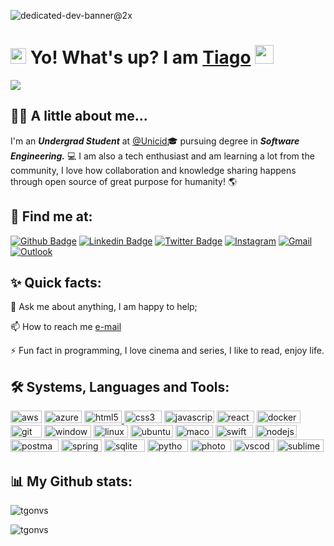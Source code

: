 ![dedicated-dev-banner@2x](https://user-images.githubusercontent.com/122758377/229693118-1c474523-f227-4448-a725-0f68ca3d0fc2.png)

<h1><img src="https://user-images.githubusercontent.com/122758377/229411937-15af6ba4-5d24-437f-a2c3-6990b6a18928.gif" width="25" height="25"> Yo! What's up? I am <a href="https://github.com/tgonvs">Tiago</a> <img src="https://user-images.githubusercontent.com/122758377/229687814-57f605ce-3d22-4048-aeec-d896095ad7c2.gif" width="30" height="30"></h1> 
<img src="https://komarev.com/ghpvc/?username=tgonvs&label=Profile&views&color=0e75b6&style=flat">

<h2>🙋‍♂️ A little about me...</h2>

I'm an ***Undergrad Student*** at [@Unicid](https://www.cruzeirodosulvirtual.com.br/)🎓 pursuing degree in ***Software Engineering.*** 💻 
I am also a tech enthusiast and am learning a lot from the community, I love how collaboration and knowledge sharing happens through open source of great purpose for humanity! 🌎 

<h2>🔦 Find me at:</h2>

[![Github Badge](http://img.shields.io/badge/-Github-black?style=flat&logo=github&link=https://github.com/tgonvs/)](https://github.com/tgonvs/)
[![Linkedin Badge](https://img.shields.io/badge/LinkedIn-blue?style=flat&logo=Linkedin&logoColor=white&link=https://www.linkedin.com/in/tiago-novaes-oliveira/)](https://www.linkedin.com/in/tiago-novaes-oliveira)
[![Twitter Badge](https://img.shields.io/badge/Twitter-9cf?style=flat&logo=Twitter&logoColor=white&link=https://twitter.com/tgonvs)](https://twitter.com/tgonvs)
[![Instagram](https://img.shields.io/badge/-Instagram-c13584?style=flat&labelColor=c13584&logo=instagram&logoColor=white)](https://www.instagram.com/tgonvs/)
[![Gmail](https://img.shields.io/badge/-Gmail-c14438?style=flat&logo=Gmail&logoColor=white)](mailto:droplets.colors.tn@gmail.com)
[![Outlook](https://img.shields.io/badge/-Outlook-0078D4?style=flat&logo=Microsoft-Outlook&logoColor=white)](mailto:tiago-novaes@live.com)

<h2>✨ Quick facts:</h2>

💬 Ask me about anything, I am happy to help;

📫 How to reach me [e-mail](tiago-novaes@live.com)

⚡ Fun fact in programming, I love cinema and series, I like to read, enjoy life.


<h2>🛠️ Systems, Languages and Tools:</h2>

<a href="https://aws.amazon.com/"><img src="https://img.shields.io/badge/AWS-232F3E.svg?style=flat&logo=Amazon-AWS&logoColor=white" alt="aws" height="20" width="50"/></a> 
<a href="https://azure.microsoft.com/"><img src="https://img.shields.io/badge/Azure-0078D4.svg?style=flat&logo=Microsoft-Azure&logoColor=white" alt="azure" height="20" width="60"/></a> 
<a href="https://www.w3.org/html/"><img src="https://img.shields.io/badge/HTML5-E34F26.svg?style=flate&logo=HTML5&logoColor=white" alt="html5" height="20" width="60"/> 
<a href="https://www.w3schools.com/css/"><img src="https://img.shields.io/badge/CSS3-1572B6.svg?style=flat&logo=CSS3&logoColor=white" alt="css3" height="20" width="60"/></a>
<a href="https://developer.mozilla.org/en-US/docs/Web/JavaScript"><img src="https://img.shields.io/badge/JavaScript-F7DF1E.svg?style=flat&logo=JavaScript&logoColor=black" alt="javascript" height="20" width="80"/></a>
<a href="https://reactnative.dev/"><img src="https://img.shields.io/badge/React-61DAFB.svg?style=flat&logo=React&logoColor=black" alt="reactnative" height="20" width="60"/></a>
<a href="https://www.docker.com/"><img src="https://img.shields.io/badge/Docker-2496ED.svg?style=flat&logo=Docker&logoColor=white" alt="docker" height="20" width="70"/></a>
<a href="https://git-scm.com/"><img src="https://img.shields.io/badge/Git-F05032.svg?style=flat&logo=Git&logoColor=white" alt="git" height="20" width="50"/></a>
<a href="www.microsoft.com/"><img src="https://img.shields.io/badge/Windows-0078D6.svg?style=flat&logo=Windows&logoColor=white" alt="windows" height="20" width="75"/></a>
<a href="https://www.linux.org/"><img src="https://img.shields.io/badge/Linux-FCC624.svg?style=flat&logo=Linux&logoColor=black" alt="linux" height="20" width="55"/></a>
<a href="https://www.ubuntu.com/"><img src="https://img.shields.io/badge/Ubuntu-E95420.svg?style=flat&logo=Ubuntu&logoColor=white" alt="ubuntu" height="20" width="68"/></a>
<a href="https://https://www.apple.com/br/macos"><img src="https://img.shields.io/badge/MacOS-000000.svg?style=flat&logo=Apple&logoColor=white" alt="macos" height="20" width="60"/></a>
<a href="https://www.swift.org/"><img src="https://img.shields.io/badge/Swift-F05138.svg?style=flat&logo=Swift&logoColor=white" alt="swift" height="20" width="60"/></a>
<a href="https://www.mysql.com/"><img src="https://img.shields.io/badge/Node.js-339933.svg?style=flat&logo=nodedotjs&logoColor=white" alt="nodejs" height="20" width="66"/></a> 
<a href="https://postman.com"><img src="https://img.shields.io/badge/Postman-FF6C37.svg?style=flat&logo=Postman&logoColor=white" alt="postman" height="20" width="77"/></a> 
<a href="https://spring.io/"><img src="https://img.shields.io/badge/Spring-6DB33F.svg?style=flat&logo=Spring&logoColor=white" alt="spring" height="20" width="65"/></a> 
<a href="https://www.sqlite.org/"><img src="https://img.shields.io/badge/SQLite-003B57.svg?style=flat&logo=SQLite&logoColor=white" alt="sqlite" height="20" width="65"/></a>
<a href="https://www.python.org/"><img src="https://img.shields.io/badge/Python-3776AB.svg?style=flat&logo=Python&logoColor=white" alt="python" height="20" width="65"/></a>
<a href="https://www.adobe.com/"><img src="https://img.shields.io/badge/Adobe-FF0000.svg?style=flat&logo=Adobe&logoColor=white" alt="photoshop" height="20" width="65"/></a>
<a href="https://code.visualstudio.com/"><img src="https://img.shields.io/badge/VSCode-5C2D91.svg?style=flat&logo=Visual-Studio&logoColor=white" alt="vscode" height="20" width="65"/></a> 
<a href="https://www.sublimetext.com/"><img src="https://img.shields.io/badge/Sublime-FF9800.svg?style=flat&logo=Sublime-Text&logoColor=white" alt="sublime" height="20" width="75"/></a>

<h2>📊 My Github stats:</h2>

<p><img src="https://github-readme-stats.vercel.app/api?username=tgonvs&show_icons=true&locale=en" alt="tgonvs" /></p>

<p><img src="https://github-readme-streak-stats.herokuapp.com/?user=tgonvs&" alt="tgonvs" /></p>



